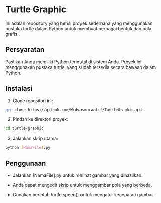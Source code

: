 # Turtle Graphic
Ini adalah repository yang berisi proyek sederhana yang menggunakan pustaka turtle dalam Python untuk membuat berbagai bentuk dan pola grafis.
## Persyaratan

Pastikan Anda memiliki Python terinstal di sistem Anda. Proyek ini menggunakan pustaka turtle, yang sudah tersedia secara bawaan dalam Python.

## Instalasi

1. Clone repositori ini:
```sh
git clone https://github.com/Widyasmaraafif/TurtleGraphic.git
```
2. Pindah ke direktori proyek:
```sh
cd turtle-graphic
```
3. Jalankan skrip utama:
```sh
python [NamaFile].py
```
## Penggunaan

- Jalankan [NamaFile].py untuk melihat gambar yang dihasilkan.

- Anda dapat mengedit skrip untuk menggambar pola yang berbeda.

- Gunakan perintah turtle.speed() untuk mengatur kecepatan gambar.
